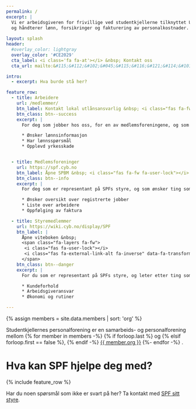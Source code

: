 ```yaml
---
permalink: /
excerpt: |
  Vi er arbeidsgiveren for frivillige ved studentkjellerne tilknyttet Universitet i Oslo,
  og håndterer lønn, forsikringer og fakturering av personalkostnader. <br />
  
layout: splash
header:
  #overlay_color: lightgray
  overlay_color: '#CE2029'
  cta_label: <i class='fa fa-at'></i> &nbsp; Kontakt oss
  cta_url: mailto:&#115;&#112;&#102;&#045;&#115;&#116;&#121;&#114;&#101;&#116;&#064;&#115;&#116;&#117;&#100;&#111;&#114;&#103;&#046;&#117;&#105;&#111;&#046;&#110;&#111;

intro:
  - excerpt: Hva burde stå her?

feature_row:
  - title: Arbeidere
    url: /medlemmer/
    btn_label: Kontakt lokal utlånsansvarlig &nbsp; <i class="fas fa-fw fa-arrow-circle-right"></i>
    btn_class: btn--success
    excerpt: |
      For deg som jobber hos oss, for en av medlemsforeningene, og som

      * Ønsker lønnsinformasjon
      * Har lønnsspørsmål
      * Opplevd yrkesskade


  - title: Medlemsforeninger
    url: https://spf.cyb.no
    btn_label: Åpne SPBM &nbsp; <i class="fas fa-fw fa-user-lock"></i>
    btn_class: btn--info
    excerpt: |
      For deg som er representant på SPFs styre, og som ønsker ting som

      * Ønsker oversikt over registrerte jobber
      * Liste over arbeidere
      * Oppfølging av faktura

  - title: Styremedlemmer
    url: https://wiki.cyb.no/display/SPF
    btn_label: |
      Åpne viteboken &nbsp;
      <span class="fa-layers fa-fw">
       <i class="fas fa-user-lock"></i>
       <i class="fas fa-external-link-alt fa-inverse" data-fa-transform="shrink-8 right-8 up-8"></i>
      </span>
    btn_class: btn--danger
    excerpt: |
      For du som er representant på SPFs styre, og leter etter ting som

      * Kundeforhold
      * Arbeidsgiveransvar
      * Økonomi og rutiner

---
```


{% assign members = site.data.members | sort: 'org' %}

Studentkjellernes personalforening er en samarbeids- og personalforening mellom
{% for member in members -%}
	{% if forloop.last %} og 
	{% elsif forloop.first == false %}, {% endif -%}
<a href="{{ member.url }}" title="Gå til {{ member.org }} sin hjemmeside" rel="external">
	{{ member.org }}</a> 
{%- endfor -%}
.


# Hva kan SPF hjelpe deg med?

{% include feature_row %}




Har du noen spørsmål som ikke er svart på her? Ta kontakt med [SPF sitt styre][epost].


[Cybernetisk Selskab]: http://cyb.no
[Kjellerutvalget]: https://www.facebook.com/TraugotsKjeller/
[Realistforeningen]: https://foreninger.uio.no/rf/
[RF-regi]: https://foreninger.uio.no/rf/regi/
[Medicinerforeningen]: https://foreninger.uio.no/medicinerforeningen/
[Samfunnsvitenskapelig fakultetsforening]: http://svff.no/
[Uglebo]: https://foreninger.uio.no/filologisk-forening/

[epost]: mailto:&#115;&#112;&#102;&#045;&#115;&#116;&#121;&#114;&#101;&#116;&#064;&#115;&#116;&#117;&#100;&#111;&#114;&#103;&#046;&#117;&#105;&#111;&#046;&#110;&#111;
